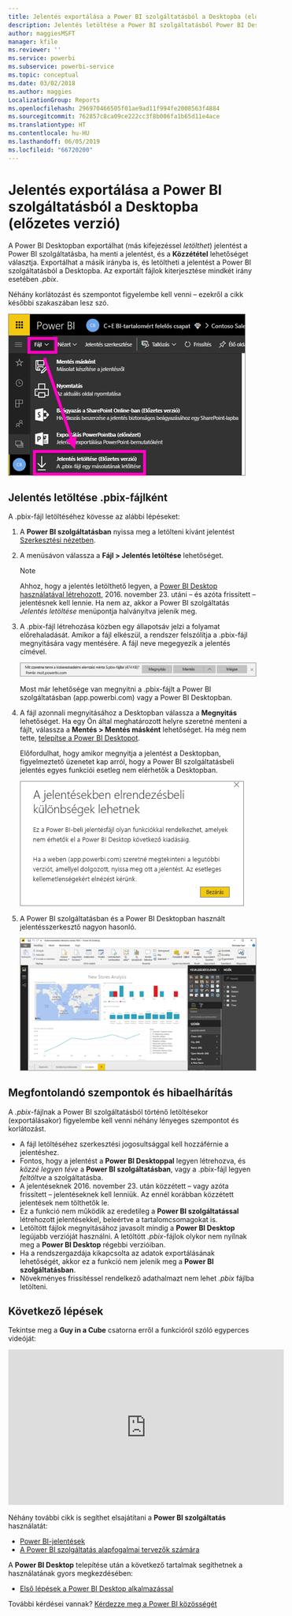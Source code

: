 ```yaml
---
title: Jelentés exportálása a Power BI szolgáltatásból a Desktopba (előzetes verzió)
description: Jelentés letöltése a Power BI szolgáltatásból Power BI Desktop-fájlba
author: maggiesMSFT
manager: kfile
ms.reviewer: ''
ms.service: powerbi
ms.subservice: powerbi-service
ms.topic: conceptual
ms.date: 03/02/2018
ms.author: maggies
LocalizationGroup: Reports
ms.openlocfilehash: 296970466505f01ae9ad11f994fe2008563f4884
ms.sourcegitcommit: 762857c8ca09ce222cc3f8b006fa1b65d11e4ace
ms.translationtype: HT
ms.contentlocale: hu-HU
ms.lasthandoff: 06/05/2019
ms.locfileid: "66720200"
---
```

# <a name="export-a-report-from-power-bi-service-to-desktop-preview"></a>Jelentés exportálása a Power BI szolgáltatásból a Desktopba (előzetes verzió)
A Power BI Desktopban exportálhat (más kifejezéssel *letölthet*) jelentést a Power BI szolgáltatásba, ha menti a jelentést, és a **Közzététel** lehetőséget választja. Exportálhat a másik irányba is, és letöltheti a jelentést a Power BI szolgáltatásból a Desktopba. Az exportált fájlok kiterjesztése mindkét irány esetében *.pbix*.

Néhány korlátozást és szempontot figyelembe kell venni – ezekről a cikk későbbi szakaszában lesz szó.

![Fájl legördülő menü](media/service-export-to-pbix/power-bi-file-export.png)

## <a name="download-the-report-as-a-pbix"></a>Jelentés letöltése .pbix-fájlként
A .pbix-fájl letöltéséhez kövesse az alábbi lépéseket:

1. A **Power BI szolgáltatásban** nyissa meg a letölteni kívánt jelentést [Szerkesztési nézetben](consumer/end-user-reading-view.md).
2. A menüsávon válassza a **Fájl > Jelentés letöltése** lehetőséget.
   
   > [!NOTE]
   > Ahhoz, hogy a jelentés letölthető legyen, a [Power BI Desktop használatával létrehozott](guided-learning/publishingandsharing.yml?tutorial-step=2), 2016. november 23. utáni – és azóta frissített – jelentésnek kell lennie. Ha nem az, akkor a Power BI szolgáltatás *Jelentés letöltése* menüpontja halványítva jelenik meg.
   > 
   > 
3. A .pbix-fájl létrehozása közben egy állapotsáv jelzi a folyamat előrehaladását. Amikor a fájl elkészül, a rendszer felszólítja a .pbix-fájl megnyitására vagy mentésére. A fájl neve megegyezik a jelentés címével.
   
    ![megnyitás, mentés vagy mégse](media/service-export-to-pbix/power-bi-save-pbix.png)
   
    Most már lehetősége van megnyitni a .pbix-fájlt a Power BI szolgáltatásban (app.powerbi.com) vagy a Power BI Desktopban.     
4. A fájl azonnali megnyitásához a Desktopban válassza a **Megnyitás** lehetőséget. Ha egy Ön által meghatározott helyre szeretné menteni a fájlt, válassza a **Mentés > Mentés másként** lehetőséget. Ha még nem tette, [telepítse a Power BI Desktopot](desktop-get-the-desktop.md).
   
    Előfordulhat, hogy amikor megnyitja a jelentést a Desktopban, figyelmeztető üzenetet kap arról, hogy a Power BI szolgáltatásbeli jelentés egyes funkciói esetleg nem elérhetők a Desktopban.
   
    ![figyelmeztető párbeszédpanel](media/service-export-to-pbix/power-bi-export-to-pbix_2.png)

5. A Power BI szolgáltatásban és a Power BI Desktopban használt jelentésszerkesztő nagyon hasonló.  
   
    ![Asztali jelentésszerkesztő](media/service-export-to-pbix/power-bi-desktop.png)

## <a name="considerations-and-troubleshooting"></a>Megfontolandó szempontok és hibaelhárítás
A *.pbix*-fájlnak a Power BI szolgáltatásból történő letöltésekor (exportálásakor) figyelembe kell venni néhány lényeges szempontot és korlátozást.

* A fájl letöltéséhez szerkesztési jogosultsággal kell hozzáférnie a jelentéshez.
* Fontos, hogy a jelentést a **Power BI Desktoppal** legyen létrehozva, és *közzé legyen téve* a **Power BI szolgáltatásban**, vagy a .pbix-fájl legyen *feltöltve* a szolgáltatásba.
* A jelentéseknek 2016. november 23. után közzétett – vagy azóta frissített – jelentéseknek kell lenniük. Az ennél korábban közzétett jelentések nem tölthetők le.
* Ez a funkció nem működik az eredetileg a **Power BI szolgáltatással** létrehozott jelentésekkel, beleértve a tartalomcsomagokat is.
* Letöltött fájlok megnyitásához javasolt mindig a **Power BI Desktop** legújabb verzióját használni. A letöltött *.pbix*-fájlok olykor nem nyílnak meg a **Power BI Desktop** régebbi verzióiban.
* Ha a rendszergazdája kikapcsolta az adatok exportálásának lehetőségét, akkor ez a funkció nem jelenik meg a **Power BI szolgáltatásban**.
* Növekményes frissítéssel rendelkező adathalmazt nem lehet *.pbix* fájlba letölteni.

## <a name="next-steps"></a>Következő lépések
Tekintse meg a **Guy in a Cube** csatorna erről a funkcióról szóló egyperces videóját:

<iframe width="560" height="315" src="https://www.youtube.com/embed/ymWqU5jiUl0" frameborder="0" allowfullscreen></iframe>

Néhány további cikk is segíthet elsajátítani a **Power BI szolgáltatás** használatát:

* [Power BI-jelentések](consumer/end-user-reports.md)
* [A Power BI szolgáltatás alapfogalmai tervezők számára](service-basic-concepts.md)

A **Power BI Desktop** telepítése után a következő tartalmak segíthetnek a használatának gyors megkezdésében:

* [Első lépések a Power BI Desktop alkalmazással](desktop-getting-started.md)

További kérdései vannak? [Kérdezze meg a Power BI közösségét](http://community.powerbi.com/)   

